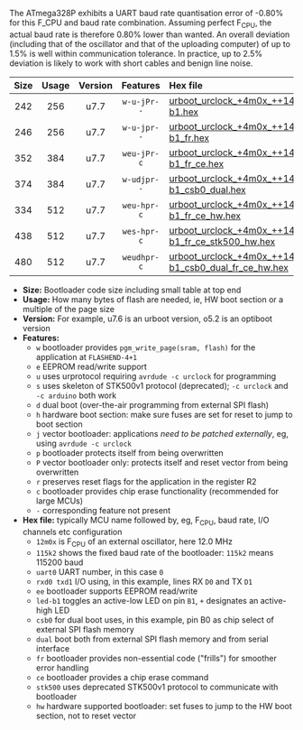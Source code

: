 The ATmega328P exhibits a UART baud rate quantisation error of -0.80% for this F_CPU and baud rate combination. Assuming perfect F<sub>CPU</sub>, the actual baud rate is therefore 0.80% lower than wanted. An overall deviation (including that of the oscillator and that of the uploading computer) of up to 1.5% is well within communication tolerance. In practice, up to 2.5% deviation is likely to work with short cables and benign line noise.

|Size|Usage|Version|Features|Hex file|
|:-:|:-:|:-:|:-:|:--|
|242|256|u7.7|`w-u-jPr--`|[urboot_urclock_+4m0x_++14k4_uart0_rxd0_txd1_led-b1.hex](https://raw.githubusercontent.com/stefanrueger/urboot.hex/main/boards/urclock/external_oscillator/fcpu_+4m0x/br_++14k4/urboot_urclock_+4m0x_++14k4_uart0_rxd0_txd1_led-b1.hex)|
|246|256|u7.7|`w-u-jpr--`|[urboot_urclock_+4m0x_++14k4_uart0_rxd0_txd1_led-b1_fr.hex](https://raw.githubusercontent.com/stefanrueger/urboot.hex/main/boards/urclock/external_oscillator/fcpu_+4m0x/br_++14k4/urboot_urclock_+4m0x_++14k4_uart0_rxd0_txd1_led-b1_fr.hex)|
|352|384|u7.7|`weu-jPr-c`|[urboot_urclock_+4m0x_++14k4_uart0_rxd0_txd1_ee_led-b1_fr_ce.hex](https://raw.githubusercontent.com/stefanrueger/urboot.hex/main/boards/urclock/external_oscillator/fcpu_+4m0x/br_++14k4/urboot_urclock_+4m0x_++14k4_uart0_rxd0_txd1_ee_led-b1_fr_ce.hex)|
|374|384|u7.7|`w-udjpr--`|[urboot_urclock_+4m0x_++14k4_uart0_rxd0_txd1_led-b1_csb0_dual.hex](https://raw.githubusercontent.com/stefanrueger/urboot.hex/main/boards/urclock/external_oscillator/fcpu_+4m0x/br_++14k4/urboot_urclock_+4m0x_++14k4_uart0_rxd0_txd1_led-b1_csb0_dual.hex)|
|334|512|u7.7|`weu-hpr-c`|[urboot_urclock_+4m0x_++14k4_uart0_rxd0_txd1_ee_led-b1_fr_ce_hw.hex](https://raw.githubusercontent.com/stefanrueger/urboot.hex/main/boards/urclock/external_oscillator/fcpu_+4m0x/br_++14k4/urboot_urclock_+4m0x_++14k4_uart0_rxd0_txd1_ee_led-b1_fr_ce_hw.hex)|
|438|512|u7.7|`wes-hpr-c`|[urboot_urclock_+4m0x_++14k4_uart0_rxd0_txd1_ee_led-b1_fr_ce_stk500_hw.hex](https://raw.githubusercontent.com/stefanrueger/urboot.hex/main/boards/urclock/external_oscillator/fcpu_+4m0x/br_++14k4/urboot_urclock_+4m0x_++14k4_uart0_rxd0_txd1_ee_led-b1_fr_ce_stk500_hw.hex)|
|480|512|u7.7|`weudhpr-c`|[urboot_urclock_+4m0x_++14k4_uart0_rxd0_txd1_ee_led-b1_csb0_dual_fr_ce_hw.hex](https://raw.githubusercontent.com/stefanrueger/urboot.hex/main/boards/urclock/external_oscillator/fcpu_+4m0x/br_++14k4/urboot_urclock_+4m0x_++14k4_uart0_rxd0_txd1_ee_led-b1_csb0_dual_fr_ce_hw.hex)|

- **Size:** Bootloader code size including small table at top end
- **Usage:** How many bytes of flash are needed, ie, HW boot section or a multiple of the page size
- **Version:** For example, u7.6 is an urboot version, o5.2 is an optiboot version
- **Features:**
  + `w` bootloader provides `pgm_write_page(sram, flash)` for the application at `FLASHEND-4+1`
  + `e` EEPROM read/write support
  + `u` uses urprotocol requiring `avrdude -c urclock` for programming
  + `s` uses skeleton of STK500v1 protocol (deprecated); `-c urclock` and `-c arduino` both work
  + `d` dual boot (over-the-air programming from external SPI flash)
  + `h` hardware boot section: make sure fuses are set for reset to jump to boot section
  + `j` vector bootloader: applications *need to be patched externally*, eg, using `avrdude -c urclock`
  + `p` bootloader protects itself from being overwritten
  + `P` vector bootloader only: protects itself and reset vector from being overwritten
  + `r` preserves reset flags for the application in the register R2
  + `c` bootloader provides chip erase functionality (recommended for large MCUs)
  + `-` corresponding feature not present
- **Hex file:** typically MCU name followed by, eg, F<sub>CPU</sub>, baud rate, I/O channels etc configuration
  + `12m0x` is F<sub>CPU</sub> of an external oscillator, here 12.0 MHz
  + `115k2` shows the fixed baud rate of the bootloader: `115k2` means 115200 baud
  + `uart0` UART number, in this case `0`
  + `rxd0 txd1` I/O using, in this example, lines RX `D0` and TX `D1`
  + `ee` bootloader supports EEPROM read/write
  + `led-b1` toggles an active-low LED on pin `B1`, `+` designates an active-high LED
  + `csb0` for dual boot uses, in this example, pin B0 as chip select of external SPI flash memory
  + `dual` boot both from external SPI flash memory and from serial interface
  + `fr` bootloader provides non-essential code ("frills") for smoother error handling
  + `ce` bootloader provides a chip erase command
  + `stk500` uses deprecated STK500v1 protocol to communicate with bootloader
  + `hw` hardware supported bootloader: set fuses to jump to the HW boot section, not to reset vector
